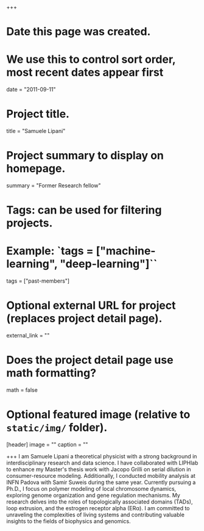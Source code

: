 +++
# Date this page was created.
# We use this to control sort order, most recent dates appear first
date = "2011-09-11"

# Project title.
title = "Samuele Lipani"

# Project summary to display on homepage.
summary = "Former Research fellow"

# Tags: can be used for filtering projects.
# Example: `tags = ["machine-learning", "deep-learning"]``
tags = ["past-members"]

# Optional external URL for project (replaces project detail page).
external_link = ""

# Does the project detail page use math formatting?
math = false

# Optional featured image (relative to `static/img/` folder).
[header]
image = ""
caption = ""

+++
I am Samuele Lipani a theoretical physicist with a strong background in interdisciplinary research and data science. I have collaborated with LIPHlab to enhance my Master's thesis work with Jacopo Grilli on serial dilution in consumer-resource modeling. Additionally, I conducted mobility analysis at INFN Padova with Samir Suweis during the same year.
Currently pursuing a Ph.D., I focus on polymer modeling of local chromosome dynamics, exploring genome organization and gene regulation mechanisms. My research delves into the roles of topologically associated domains (TADs), loop extrusion, and the estrogen receptor alpha (ERα).
I am committed to unraveling the complexities of living systems and contributing valuable insights to the fields of biophysics and genomics.

